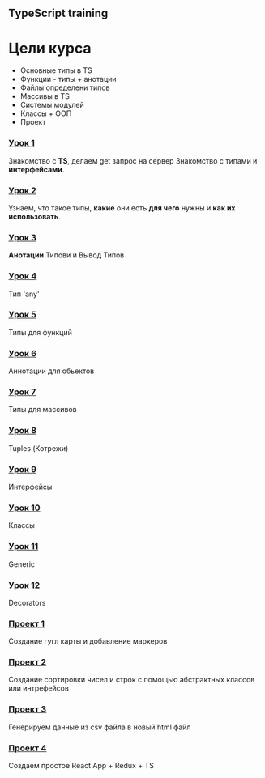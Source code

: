 ## TypeScript training

# **Цели курса**

- Основные типы в TS
- Функции - типы + анотации
- Файлы определени типов
- Массивы в TS
- Системы модулей
- Классы + ООП
- Проект

### [Урок 1](https://github.com/MykhailoMishchenko/type-script/tree/main/Lesson_1_fetchRequest)

Знакомство с **TS**, делаем get запрос на сервер Знакомство с типами и **интерфейсами**.

### [Урок 2](https://github.com/MykhailoMishchenko/type-script/tree/main/Lesson_2_Types)

Узнаем, что такое типы, **какие** они есть **для чего** нужны и **как их использовать**.

### [Урок 3](https://github.com/MykhailoMishchenko/type-script/tree/main/Lesson_3_AnotationsType_TypeInference)

**Анотации** Типови и Вывод Типов

### [Урок 4](https://github.com/MykhailoMishchenko/type-script/tree/main/Lesson_4_type_any)

Тип 'any'

### [Урок 5](https://github.com/MykhailoMishchenko/type-script/tree/main/Lesson_5_functions)

Типы для функций

### [Урок 6](https://github.com/MykhailoMishchenko/type-script/tree/main/Lesson_6_annotation_object)

Аннотации для обьектов

### [Урок 7](https://github.com/MykhailoMishchenko/type-script/tree/main/Lesson_7_types_for_array)

Типы для массивов

### [Урок 8](https://github.com/MykhailoMishchenko/type-script/tree/main/Lesson_8_tuples_in_ts)

Tuples (Котрежи)

### [Урок 9](https://github.com/MykhailoMishchenko/type-script/tree/main/Lesson_9_Interface)

Интерфейсы

### [Урок 10](https://github.com/MykhailoMishchenko/type-script/tree/main/Lesson_10_Classes)

Классы

### [Урок 11](https://github.com/MykhailoMishchenko/type-script/tree/main/Lesson_11_Generics)

Generic

### [Урок 12](https://github.com/MykhailoMishchenko/type-script/tree/main/Lesson_12_Decorators)

Decorators

### [Проект 1](https://github.com/MykhailoMishchenko/type-script/tree/main/Project_1_DesignPatterns)

Создание гугл карты и добавление маркеров

### [Проект 2](https://github.com/MykhailoMishchenko/type-script/tree/main/Project_2_DesignPatterns_Advance)

Создание сортировки чисел и строк с помощью абстрактных классов или интрефейсов

### [Проект 3](https://github.com/MykhailoMishchenko/type-script/tree/main/Project_3_Stats)

Генерируем данные из csv файла в новый html файл

### [Проект 4](https://github.com/MykhailoMishchenko/type-script/tree/main/react-ts)

Создаем простое React App + Redux + TS


